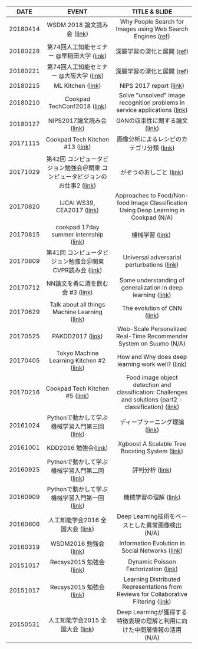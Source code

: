 | DATE | EVENT | TITLE & SLIDE |
|:-----------:|:------------:|:------------:|
| 20180414 | WSDM 2018 論文読み会 ([link](https://atnd.org/events/95510)) | Why People Search for Images using Web Search Engines ([ref](https://speakerdeck.com/diracdiego/20180414-wsdm2018-reading-yoheikikuta)) |
| 20180228 | 第74回人工知能セミナー @早稲田大学 ([link](http://www.ai-gakkai.or.jp/no74_jsai_seminar/?utm_campaign=whats-new&utm_medium=twitter&utm_source=twitter)) | 深層学習の深化と展開 ([ref](https://speakerdeck.com/diracdiego/20180306-nips2017-deeplearning)) |
| 20180221 | 第74回人工知能セミナー @大阪大学 ([link](http://www.ai-gakkai.or.jp/no74_jsai_seminar/?utm_campaign=whats-new&utm_medium=twitter&utm_source=twitter)) | 深層学習の深化と展開 ([ref](https://speakerdeck.com/diracdiego/20180306-nips2017-deeplearning)) |
| 20180215 | ML Kitchen ([link](https://www.meetup.com/ja-JP/tokyo-machine-learning-kitchen/events/247076882/)) | NIPS 2017 report ([link](https://speakerdeck.com/diracdiego/20180215-mlkitchen7-yoheikikuta)) |
| 20180210 | Cookpad TechConf2018 ([link](https://techconf.cookpad.com/2018/)) | Solve "unsolved" image recognition problems in service applications ([link](https://speakerdeck.com/diracdiego/20180210-cookpad-techconf2018-yoheikikuta)) |
| 20180127 | NIPS2017論文読み会 ([link](https://cookpad.connpass.com/event/74937/)) | GANの収束性に関する論文 ([link](https://speakerdeck.com/diracdiego/20180127-nips-paper-reading)) |
| 20171115 | Cookpad Tech Kitchen #13 ([link](https://cookpad.connpass.com/event/70076/)) | 画像分析によるレシピのカテゴリ分類 ([link](https://speakerdeck.com/diracdiego/20171115-cookpad-techkitchen-number-13))  |
| 20171029 | 第42回 コンピュータビジョン勉強会＠関東 コンピュータビジョンのお仕事2 ([link](https://kantocv.connpass.com/event/67984/)) | がぞうのおしごと ([link](https://speakerdeck.com/diracdiego/20171029-kantocv-kikuta)) |
| 20170820 | IJCAI WS39, CEA2017 ([link](http://www.mm.media.kyoto-u.ac.jp/CEA2017/)) | Approaches to Food/Non-food Image Classification Using Deop Learning in Cookpad (N/A)  |
| 20170815 | cookpad 17day summer internship ([link](https://internship.cookpad.com/2017/summer/17day-tech/)) | 機械学習 ([link](https://speakerdeck.com/diracdiego/cookpad-summer-internship-2017-ml))  |
| 20170809 | 第41回 コンピュータビジョン勉強会＠関東 CVPR読み会 ([link](https://kantocv.connpass.com/event/62020/)) | Universal adversarial perturbations ([link](https://speakerdeck.com/diracdiego/universal-adversarial-perturbations))  |
| 20170712 | NN論文を肴に酒を飲む会 #3 ([link](https://tfug-tokyo.connpass.com/event/60292/)) | Some understanding of generalization in deep learning ([link](https://speakerdeck.com/diracdiego/some-understanding-of-generalization-in-deep-learing))  |
| 20170629 | Talk about all things Machine Learning ([link](https://www.meetup.com/tokyo-machine-learning-kitchen/events/240684094/)) | The evolution of CNN ([link](https://speakerdeck.com/diracdiego/the-evolution-of-cnn))  |
| 20170525 | PAKDD2017 ([link](http://pakdd2017.snu.ac.kr/index.php)) | Web-Scale Personalized Real-Time Recommender System on Suumo (N/A)  |
| 20170405 | Tokyo Machine Learning Kitchen #2 ([link](https://www.meetup.com/tokyo-machine-learning-kitchen/events/238314092/)) | How and Why does deep learning work well? ([link](https://speakerdeck.com/diracdiego/20170405-mlkitchen2))  |
| 20170216 | Cookpad Tech Kitchen #5 ([link](https://cookpad.connpass.com/event/49324/)) | Food image object detection and classification: Challenges and solutions (part2 - classification) ([link](https://speakerdeck.com/diracdiego/20170216-techkitchen-foodimage-classification))  |
| 20161024 | Pythonで動かして学ぶ機械学習入門第三回 ([link](https://shiroyagi.connpass.com/event/41884/)) | ディープラーニング理論 ([link](https://speakerdeck.com/diracdiego/pythondedong-kasitexue-buji-jie-xue-xi-ru-men-di-san-hui-deipuraninguli-lun))  |
| 20161001 | KDD2016 勉強会([link](https://atnd.org/events/80771)) | Xgboost A Scalable Tree Boosting System ([link](https://speakerdeck.com/diracdiego/kdd2016mian-qiang-hui-ju-tian-xgboost))  |
| 20160925 | Pythonで動かして学ぶ機械学習入門第二回 ([link](https://shiroyagi.connpass.com/event/40028/)) | 評判分析 ([link](https://speakerdeck.com/diracdiego/pythondedong-kasitexue-buji-jie-xue-xi-ru-men-di-er-hui-ping-pan-fen-xi))  |
| 20160909 | Pythonで動かして学ぶ機械学習入門第一回 ([link](https://shiroyagi.connpass.com/event/38192/)) | 機械学習の理解 ([link](https://speakerdeck.com/diracdiego/pythondedong-kasitexue-buji-jie-xue-xi-ru-men-di-hui-ji-jie-xue-xi-falseli-jie))  |
| 20160606 | 人工知能学会2016 全国大会 ([link](http://www.ai-gakkai.or.jp/jsai2016/)) | Deep Learning技術をベースとした異常画像検出 (N/A)  |
| 20160319 | WSDM2016 勉強会 ([link](https://atnd.org/events/74341)) | Information Evolution in Social Networks ([link](https://speakerdeck.com/diracdiego/wsdm2016mian-qiang-hui-zi-liao))  |
| 20151017 | Recsys2015 勉強会 ([link](https://connpass.com/event/20664/)) | Dynamic Poisson Factorization ([link](https://speakerdeck.com/diracdiego/recsysmian-qiang-hui-2015zi-liao-2))  |
| 20151017 | Recsys2015 勉強会 ([link](https://connpass.com/event/20664/)) | Learning Distributed Representations from Reviews for Collaborative Filtering ([link](https://speakerdeck.com/diracdiego/recsysmian-qiang-hui-2015zi-liao-1))  |
| 20150531 | 人工知能学会2015 全国大会 ([link](http://www.ai-gakkai.or.jp/jsai2015/)) | Deep Learningが獲得する特徴表現の理解と利用に向けた中間層情報の活用 (N/A)  |
